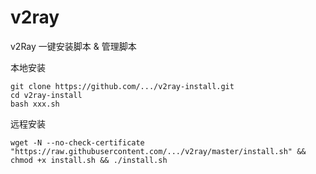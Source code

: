 # v2ray
 v2Ray 一键安装脚本 &amp; 管理脚本

本地安装
```
git clone https://github.com/.../v2ray-install.git
cd v2ray-install
bash xxx.sh
```

远程安装
```
wget -N --no-check-certificate "https://raw.githubusercontent.com/.../v2ray/master/install.sh" && chmod +x install.sh && ./install.sh
```
